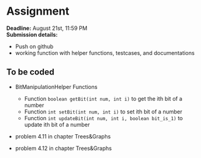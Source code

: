 # Assignment
**Deadline:** August 21st, 11:59 PM <br>
**Submission details:** 
- Push on github
- working function with helper functions, testcases, and documentations
## To be coded
- BitManipulationHelper Functions
    - Function `boolean getBit(int num, int i)` to get the ith bit of a number
    - Function `int setBit(int num, int i)` to set ith bit of a number
    - Function `int updateBit(int num, int i, boolean bit_is_1)` to update ith bit of a number
    
- problem 4.11 in chapter Trees&Graphs 
- problem 4.12 in chapter Trees&Graphs 

